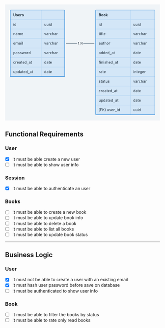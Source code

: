 <p align="center">
  <img src=".github/diagram.png" alt="Database diagram">
</p>

## Functional Requirements

### User
  - [x] It must be able create a new user
  - [ ] It must be able to show user info

### Session
  - [x] It must be able to authenticate an user

### Books
  - [ ] It must be able to create a new book
  - [ ] It must be able to update book info
  - [ ] It must be able to delete a book
  - [ ] It must be able to list all books
  - [ ] It must be able to update book status

---

## Business Logic

### User
  - [x] It must not be able to create a user with an existing email
  - [x] It must hash user password before save on database
  - [ ] It must be authenticated to show user info

### Book
  - [ ] It must be able to filter the books by status
  - [ ] It must be able to rate only read books
